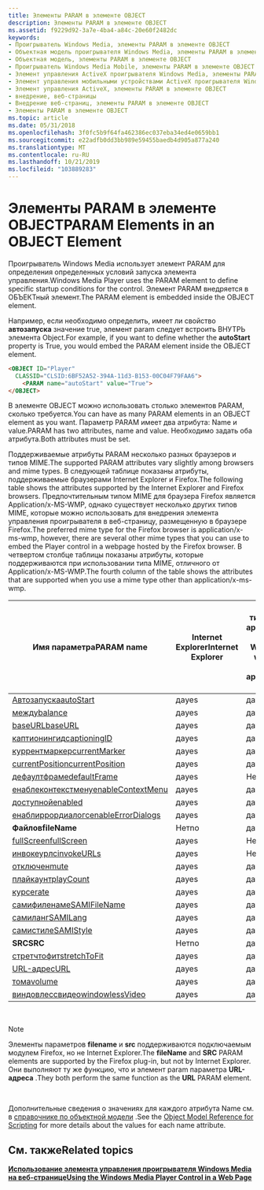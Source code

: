```yaml
---
title: Элементы PARAM в элементе OBJECT
description: Элементы PARAM в элементе OBJECT
ms.assetid: f9229d92-3a7e-4ba4-a84c-20e60f2482dc
keywords:
- Проигрыватель Windows Media, элементы PARAM в элементе OBJECT
- Объектная модель проигрывателя Windows Media, элементы PARAM в элементе OBJECT
- Объектная модель, элементы PARAM в элементе OBJECT
- Проигрыватель Windows Media Mobile, элементы PARAM в элементе OBJECT
- Элемент управления ActiveX проигрывателя Windows Media, элементы PARAM в элементе OBJECT
- Элемент управления мобильными устройствами ActiveX проигрывателя Windows Media, элементы PARAM в элементе OBJECT
- Элемент управления ActiveX, элементы PARAM в элементе OBJECT
- внедрение, веб-страницы
- Внедрение веб-страниц, элементы PARAM в элементе OBJECT
- Элементы PARAM в элементе OBJECT
ms.topic: article
ms.date: 05/31/2018
ms.openlocfilehash: 3f0fc5b9f64fa462386ec037eba34ed4e0659bb1
ms.sourcegitcommit: e22adfb0dd3bb989e59455baedb4d905a877a240
ms.translationtype: MT
ms.contentlocale: ru-RU
ms.lasthandoff: 10/21/2019
ms.locfileid: "103889283"
---
```

# <a name="param-elements-in-an-object-element"></a><span data-ttu-id="84b5e-113">Элементы PARAM в элементе OBJECT</span><span class="sxs-lookup"><span data-stu-id="84b5e-113">PARAM Elements in an OBJECT Element</span></span>

<span data-ttu-id="84b5e-114">Проигрыватель Windows Media использует элемент PARAM для определения определенных условий запуска элемента управления.</span><span class="sxs-lookup"><span data-stu-id="84b5e-114">Windows Media Player uses the PARAM element to define specific startup conditions for the control.</span></span> <span data-ttu-id="84b5e-115">Элемент PARAM внедряется в ОБЪЕКТный элемент.</span><span class="sxs-lookup"><span data-stu-id="84b5e-115">The PARAM element is embedded inside the OBJECT element.</span></span>

<span data-ttu-id="84b5e-116">Например, если необходимо определить, имеет ли свойство **автозапуска** значение true, элемент param следует встроить ВНУТРЬ элемента Object.</span><span class="sxs-lookup"><span data-stu-id="84b5e-116">For example, if you want to define whether the **autoStart** property is True, you would embed the PARAM element inside the OBJECT element.</span></span>


```HTML
<OBJECT ID="Player"
  CLASSID="CLSID:6BF52A52-394A-11d3-B153-00C04F79FAA6">
    <PARAM name="autoStart" value="True">
</OBJECT>
```



<span data-ttu-id="84b5e-117">В элементе OBJECT можно использовать столько элементов PARAM, сколько требуется.</span><span class="sxs-lookup"><span data-stu-id="84b5e-117">You can have as many PARAM elements in an OBJECT element as you want.</span></span> <span data-ttu-id="84b5e-118">Параметр PARAM имеет два атрибута: Name и value.</span><span class="sxs-lookup"><span data-stu-id="84b5e-118">PARAM has two attributes, name and value.</span></span> <span data-ttu-id="84b5e-119">Необходимо задать оба атрибута.</span><span class="sxs-lookup"><span data-stu-id="84b5e-119">Both attributes must be set.</span></span>

<span data-ttu-id="84b5e-120">Поддерживаемые атрибуты PARAM несколько разных браузеров и типов MIME.</span><span class="sxs-lookup"><span data-stu-id="84b5e-120">The supported PARAM attributes vary slightly among browsers and mime types.</span></span> <span data-ttu-id="84b5e-121">В следующей таблице показаны атрибуты, поддерживаемые браузерами Internet Explorer и Firefox.</span><span class="sxs-lookup"><span data-stu-id="84b5e-121">The following table shows the attributes supported by the Internet Explorer and Firefox browsers.</span></span> <span data-ttu-id="84b5e-122">Предпочтительным типом MIME для браузера Firefox является Application/x-MS-WMP, однако существует несколько других типов MIME, которые можно использовать для внедрения элемента управления проигрывателя в веб-страницу, размещенную в браузере Firefox.</span><span class="sxs-lookup"><span data-stu-id="84b5e-122">The preferred mime type for the Firefox browser is application/x-ms-wmp, however, there are several other mime types that you can use to embed the Player control in a webpage hosted by the Firefox browser.</span></span> <span data-ttu-id="84b5e-123">В четвертом столбце таблицы показаны атрибуты, которые поддерживаются при использовании типа MIME, отличного от Application/x-MS-WMP.</span><span class="sxs-lookup"><span data-stu-id="84b5e-123">The fourth column of the table shows the attributes that are supported when you use a mime type other than application/x-ms-wmp.</span></span>



| <span data-ttu-id="84b5e-124">Имя параметра</span><span class="sxs-lookup"><span data-stu-id="84b5e-124">PARAM name</span></span>                                            | <span data-ttu-id="84b5e-125">Internet Explorer</span><span class="sxs-lookup"><span data-stu-id="84b5e-125">Internet Explorer</span></span> | <span data-ttu-id="84b5e-126">Firefox с типом MIME application/x-MS-WMP</span><span class="sxs-lookup"><span data-stu-id="84b5e-126">Firefox with mime type application/x-ms-wmp</span></span> | <span data-ttu-id="84b5e-127">Firefox с любым другим типом MIME</span><span class="sxs-lookup"><span data-stu-id="84b5e-127">Firefox with any other mime type</span></span> |
|-------------------------------------------------------|-------------------|---------------------------------------------|----------------------------------|
| [<span data-ttu-id="84b5e-128">Автозапуска</span><span class="sxs-lookup"><span data-stu-id="84b5e-128">autoStart</span></span>](settings-autostart.md)                   | <span data-ttu-id="84b5e-129">да</span><span class="sxs-lookup"><span data-stu-id="84b5e-129">yes</span></span>               | <span data-ttu-id="84b5e-130">да</span><span class="sxs-lookup"><span data-stu-id="84b5e-130">yes</span></span>                                         | <span data-ttu-id="84b5e-131">да</span><span class="sxs-lookup"><span data-stu-id="84b5e-131">yes</span></span>                              |
| [<span data-ttu-id="84b5e-132">между</span><span class="sxs-lookup"><span data-stu-id="84b5e-132">balance</span></span>](settings-balance.md)                       | <span data-ttu-id="84b5e-133">да</span><span class="sxs-lookup"><span data-stu-id="84b5e-133">yes</span></span>               | <span data-ttu-id="84b5e-134">да</span><span class="sxs-lookup"><span data-stu-id="84b5e-134">yes</span></span>                                         | <span data-ttu-id="84b5e-135">да</span><span class="sxs-lookup"><span data-stu-id="84b5e-135">yes</span></span>                              |
| [<span data-ttu-id="84b5e-136">baseURL</span><span class="sxs-lookup"><span data-stu-id="84b5e-136">baseURL</span></span>](settings-baseurl.md)                       | <span data-ttu-id="84b5e-137">да</span><span class="sxs-lookup"><span data-stu-id="84b5e-137">yes</span></span>               | <span data-ttu-id="84b5e-138">да</span><span class="sxs-lookup"><span data-stu-id="84b5e-138">yes</span></span>                                         | <span data-ttu-id="84b5e-139">да</span><span class="sxs-lookup"><span data-stu-id="84b5e-139">yes</span></span>                              |
| [<span data-ttu-id="84b5e-140">каптионингид</span><span class="sxs-lookup"><span data-stu-id="84b5e-140">captioningID</span></span>](closedcaption-captioningid.md)        | <span data-ttu-id="84b5e-141">да</span><span class="sxs-lookup"><span data-stu-id="84b5e-141">yes</span></span>               | <span data-ttu-id="84b5e-142">да</span><span class="sxs-lookup"><span data-stu-id="84b5e-142">yes</span></span>                                         | <span data-ttu-id="84b5e-143">да</span><span class="sxs-lookup"><span data-stu-id="84b5e-143">yes</span></span>                              |
| [<span data-ttu-id="84b5e-144">куррентмаркер</span><span class="sxs-lookup"><span data-stu-id="84b5e-144">currentMarker</span></span>](controls-currentmarker.md)           | <span data-ttu-id="84b5e-145">да</span><span class="sxs-lookup"><span data-stu-id="84b5e-145">yes</span></span>               | <span data-ttu-id="84b5e-146">да</span><span class="sxs-lookup"><span data-stu-id="84b5e-146">yes</span></span>                                         | <span data-ttu-id="84b5e-147">да</span><span class="sxs-lookup"><span data-stu-id="84b5e-147">yes</span></span>                              |
| [<span data-ttu-id="84b5e-148">currentPosition</span><span class="sxs-lookup"><span data-stu-id="84b5e-148">currentPosition</span></span>](controls-currentposition.md)       | <span data-ttu-id="84b5e-149">да</span><span class="sxs-lookup"><span data-stu-id="84b5e-149">yes</span></span>               | <span data-ttu-id="84b5e-150">да</span><span class="sxs-lookup"><span data-stu-id="84b5e-150">yes</span></span>                                         | <span data-ttu-id="84b5e-151">да</span><span class="sxs-lookup"><span data-stu-id="84b5e-151">yes</span></span>                              |
| [<span data-ttu-id="84b5e-152">дефаултфраме</span><span class="sxs-lookup"><span data-stu-id="84b5e-152">defaultFrame</span></span>](settings-defaultframe.md)             | <span data-ttu-id="84b5e-153">да</span><span class="sxs-lookup"><span data-stu-id="84b5e-153">yes</span></span>               | <span data-ttu-id="84b5e-154">Нет</span><span class="sxs-lookup"><span data-stu-id="84b5e-154">no</span></span>                                          | <span data-ttu-id="84b5e-155">Нет</span><span class="sxs-lookup"><span data-stu-id="84b5e-155">no</span></span>                               |
| [<span data-ttu-id="84b5e-156">енаблеконтекстмену</span><span class="sxs-lookup"><span data-stu-id="84b5e-156">enableContextMenu</span></span>](player-enablecontextmenu.md)     | <span data-ttu-id="84b5e-157">да</span><span class="sxs-lookup"><span data-stu-id="84b5e-157">yes</span></span>               | <span data-ttu-id="84b5e-158">да</span><span class="sxs-lookup"><span data-stu-id="84b5e-158">yes</span></span>                                         | <span data-ttu-id="84b5e-159">да</span><span class="sxs-lookup"><span data-stu-id="84b5e-159">yes</span></span>                              |
| [<span data-ttu-id="84b5e-160">доступной</span><span class="sxs-lookup"><span data-stu-id="84b5e-160">enabled</span></span>](player-enabled.md)                         | <span data-ttu-id="84b5e-161">да</span><span class="sxs-lookup"><span data-stu-id="84b5e-161">yes</span></span>               | <span data-ttu-id="84b5e-162">да</span><span class="sxs-lookup"><span data-stu-id="84b5e-162">yes</span></span>                                         | <span data-ttu-id="84b5e-163">да</span><span class="sxs-lookup"><span data-stu-id="84b5e-163">yes</span></span>                              |
| [<span data-ttu-id="84b5e-164">енаблиррордиалогс</span><span class="sxs-lookup"><span data-stu-id="84b5e-164">enableErrorDialogs</span></span>](settings-enableerrordialogs.md) | <span data-ttu-id="84b5e-165">да</span><span class="sxs-lookup"><span data-stu-id="84b5e-165">yes</span></span>               | <span data-ttu-id="84b5e-166">да</span><span class="sxs-lookup"><span data-stu-id="84b5e-166">yes</span></span>                                         | <span data-ttu-id="84b5e-167">Нет</span><span class="sxs-lookup"><span data-stu-id="84b5e-167">no</span></span>                               |
| <span data-ttu-id="84b5e-168">**Файлов**</span><span class="sxs-lookup"><span data-stu-id="84b5e-168">**fileName**</span></span>                                          | <span data-ttu-id="84b5e-169">Нет</span><span class="sxs-lookup"><span data-stu-id="84b5e-169">no</span></span>                | <span data-ttu-id="84b5e-170">да</span><span class="sxs-lookup"><span data-stu-id="84b5e-170">yes</span></span>                                         | <span data-ttu-id="84b5e-171">да</span><span class="sxs-lookup"><span data-stu-id="84b5e-171">yes</span></span>                              |
| [<span data-ttu-id="84b5e-172">fullScreen</span><span class="sxs-lookup"><span data-stu-id="84b5e-172">fullScreen</span></span>](player-fullscreen.md)                   | <span data-ttu-id="84b5e-173">да</span><span class="sxs-lookup"><span data-stu-id="84b5e-173">yes</span></span>               | <span data-ttu-id="84b5e-174">Нет</span><span class="sxs-lookup"><span data-stu-id="84b5e-174">no</span></span>                                          | <span data-ttu-id="84b5e-175">Нет</span><span class="sxs-lookup"><span data-stu-id="84b5e-175">no</span></span>                               |
| [<span data-ttu-id="84b5e-176">инвокеурлс</span><span class="sxs-lookup"><span data-stu-id="84b5e-176">invokeURLs</span></span>](settings-invokeurls.md)                 | <span data-ttu-id="84b5e-177">да</span><span class="sxs-lookup"><span data-stu-id="84b5e-177">yes</span></span>               | <span data-ttu-id="84b5e-178">Нет</span><span class="sxs-lookup"><span data-stu-id="84b5e-178">no</span></span>                                          | <span data-ttu-id="84b5e-179">Нет</span><span class="sxs-lookup"><span data-stu-id="84b5e-179">no</span></span>                               |
| [<span data-ttu-id="84b5e-180">отключен</span><span class="sxs-lookup"><span data-stu-id="84b5e-180">mute</span></span>](settings-mute.md)                             | <span data-ttu-id="84b5e-181">да</span><span class="sxs-lookup"><span data-stu-id="84b5e-181">yes</span></span>               | <span data-ttu-id="84b5e-182">да</span><span class="sxs-lookup"><span data-stu-id="84b5e-182">yes</span></span>                                         | <span data-ttu-id="84b5e-183">да</span><span class="sxs-lookup"><span data-stu-id="84b5e-183">yes</span></span>                              |
| [<span data-ttu-id="84b5e-184">плайкаунт</span><span class="sxs-lookup"><span data-stu-id="84b5e-184">playCount</span></span>](settings-playcount.md)                   | <span data-ttu-id="84b5e-185">да</span><span class="sxs-lookup"><span data-stu-id="84b5e-185">yes</span></span>               | <span data-ttu-id="84b5e-186">да</span><span class="sxs-lookup"><span data-stu-id="84b5e-186">yes</span></span>                                         | <span data-ttu-id="84b5e-187">Нет</span><span class="sxs-lookup"><span data-stu-id="84b5e-187">no</span></span>                               |
| [<span data-ttu-id="84b5e-188">курсе</span><span class="sxs-lookup"><span data-stu-id="84b5e-188">rate</span></span>](settings-rate.md)                             | <span data-ttu-id="84b5e-189">да</span><span class="sxs-lookup"><span data-stu-id="84b5e-189">yes</span></span>               | <span data-ttu-id="84b5e-190">да</span><span class="sxs-lookup"><span data-stu-id="84b5e-190">yes</span></span>                                         | <span data-ttu-id="84b5e-191">да</span><span class="sxs-lookup"><span data-stu-id="84b5e-191">yes</span></span>                              |
| [<span data-ttu-id="84b5e-192">самифиленаме</span><span class="sxs-lookup"><span data-stu-id="84b5e-192">SAMIFileName</span></span>](closedcaption-samifilename.md)        | <span data-ttu-id="84b5e-193">да</span><span class="sxs-lookup"><span data-stu-id="84b5e-193">yes</span></span>               | <span data-ttu-id="84b5e-194">да</span><span class="sxs-lookup"><span data-stu-id="84b5e-194">yes</span></span>                                         | <span data-ttu-id="84b5e-195">да</span><span class="sxs-lookup"><span data-stu-id="84b5e-195">yes</span></span>                              |
| [<span data-ttu-id="84b5e-196">самиланг</span><span class="sxs-lookup"><span data-stu-id="84b5e-196">SAMILang</span></span>](closedcaption-samilang.md)                | <span data-ttu-id="84b5e-197">да</span><span class="sxs-lookup"><span data-stu-id="84b5e-197">yes</span></span>               | <span data-ttu-id="84b5e-198">да</span><span class="sxs-lookup"><span data-stu-id="84b5e-198">yes</span></span>                                         | <span data-ttu-id="84b5e-199">да</span><span class="sxs-lookup"><span data-stu-id="84b5e-199">yes</span></span>                              |
| [<span data-ttu-id="84b5e-200">самистиле</span><span class="sxs-lookup"><span data-stu-id="84b5e-200">SAMIStyle</span></span>](closedcaption-samistyle.md)              | <span data-ttu-id="84b5e-201">да</span><span class="sxs-lookup"><span data-stu-id="84b5e-201">yes</span></span>               | <span data-ttu-id="84b5e-202">да</span><span class="sxs-lookup"><span data-stu-id="84b5e-202">yes</span></span>                                         | <span data-ttu-id="84b5e-203">да</span><span class="sxs-lookup"><span data-stu-id="84b5e-203">yes</span></span>                              |
| <span data-ttu-id="84b5e-204">**SRC**</span><span class="sxs-lookup"><span data-stu-id="84b5e-204">**SRC**</span></span>                                               | <span data-ttu-id="84b5e-205">Нет</span><span class="sxs-lookup"><span data-stu-id="84b5e-205">no</span></span>                | <span data-ttu-id="84b5e-206">да</span><span class="sxs-lookup"><span data-stu-id="84b5e-206">yes</span></span>                                         | <span data-ttu-id="84b5e-207">да</span><span class="sxs-lookup"><span data-stu-id="84b5e-207">yes</span></span>                              |
| [<span data-ttu-id="84b5e-208">стретчтофит</span><span class="sxs-lookup"><span data-stu-id="84b5e-208">stretchToFit</span></span>](player-stretchtofit.md)               | <span data-ttu-id="84b5e-209">да</span><span class="sxs-lookup"><span data-stu-id="84b5e-209">yes</span></span>               | <span data-ttu-id="84b5e-210">да</span><span class="sxs-lookup"><span data-stu-id="84b5e-210">yes</span></span>                                         | <span data-ttu-id="84b5e-211">Нет</span><span class="sxs-lookup"><span data-stu-id="84b5e-211">no</span></span>                               |
| [<span data-ttu-id="84b5e-212">URL-адрес</span><span class="sxs-lookup"><span data-stu-id="84b5e-212">URL</span></span>](player-url.md)                                 | <span data-ttu-id="84b5e-213">да</span><span class="sxs-lookup"><span data-stu-id="84b5e-213">yes</span></span>               | <span data-ttu-id="84b5e-214">да</span><span class="sxs-lookup"><span data-stu-id="84b5e-214">yes</span></span>                                         | <span data-ttu-id="84b5e-215">да</span><span class="sxs-lookup"><span data-stu-id="84b5e-215">yes</span></span>                              |
| [<span data-ttu-id="84b5e-216">тома</span><span class="sxs-lookup"><span data-stu-id="84b5e-216">volume</span></span>](settings-volume.md)                         | <span data-ttu-id="84b5e-217">да</span><span class="sxs-lookup"><span data-stu-id="84b5e-217">yes</span></span>               | <span data-ttu-id="84b5e-218">да</span><span class="sxs-lookup"><span data-stu-id="84b5e-218">yes</span></span>                                         | <span data-ttu-id="84b5e-219">да</span><span class="sxs-lookup"><span data-stu-id="84b5e-219">yes</span></span>                              |
| [<span data-ttu-id="84b5e-220">виндовлессвидео</span><span class="sxs-lookup"><span data-stu-id="84b5e-220">windowlessVideo</span></span>](player-windowlessvideo.md)         | <span data-ttu-id="84b5e-221">да</span><span class="sxs-lookup"><span data-stu-id="84b5e-221">yes</span></span>               | <span data-ttu-id="84b5e-222">да</span><span class="sxs-lookup"><span data-stu-id="84b5e-222">yes</span></span>                                         | <span data-ttu-id="84b5e-223">да</span><span class="sxs-lookup"><span data-stu-id="84b5e-223">yes</span></span>                              |



 

> [!Note]  
> <span data-ttu-id="84b5e-224">Элементы параметров **filename** и **src** поддерживаются подключаемым модулем Firefox, но не Internet Explorer.</span><span class="sxs-lookup"><span data-stu-id="84b5e-224">The **fileName** and **SRC** PARAM elements are supported by the Firefox plug-in, but not by Internet Explorer.</span></span> <span data-ttu-id="84b5e-225">Они выполняют ту же функцию, что и элемент param параметра **URL-адреса** .</span><span class="sxs-lookup"><span data-stu-id="84b5e-225">They both perform the same function as the **URL** PARAM element.</span></span>

 

<span data-ttu-id="84b5e-226">Дополнительные сведения о значениях для каждого атрибута Name см. в [справочнике по объектной модели](object-model-reference-for-scripting.md) .</span><span class="sxs-lookup"><span data-stu-id="84b5e-226">See the [Object Model Reference for Scripting](object-model-reference-for-scripting.md) for more details about the values for each name attribute.</span></span>

## <a name="related-topics"></a><span data-ttu-id="84b5e-227">См. также</span><span class="sxs-lookup"><span data-stu-id="84b5e-227">Related topics</span></span>

<dl> <dt>

[<span data-ttu-id="84b5e-228">**Использование элемента управления проигрывателя Windows Media на веб-странице**</span><span class="sxs-lookup"><span data-stu-id="84b5e-228">**Using the Windows Media Player Control in a Web Page**</span></span>](using-the-windows-media-player-control-in-a-web-page.md)
</dt> </dl>

 

 




